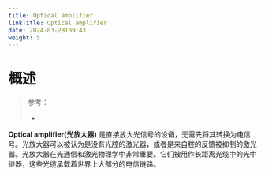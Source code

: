 ```yaml
---
title: Optical amplifier
linkTitle: Optical amplifier
date: 2024-03-28T09:43
weight: 5
---
```


# 概述

> 参考：
> 
> -

**Optical amplifier(光放大器)** 是直接放大光信号的设备，无需先将其转换为电信号。光放大器可以被认为是没有光腔的激光器，或者是来自腔的反馈被抑制的激光器。光放大器在光通信和激光物理学中非常重要。它们被用作长距离光缆中的光中继器，这些光缆承载着世界上大部分的电信链路。